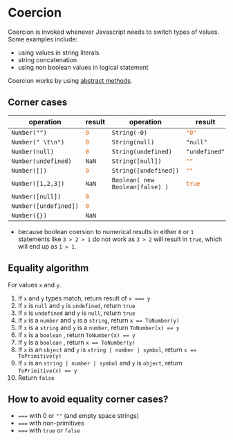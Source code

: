# Coercion

Coercion is invoked whenever Javascript needs to switch types of values. Some examples include:

- using values in string literals
- string concatenation
- using non boolean values in logical statement

Coercion works by using [abstract methods](./abstract-methods.md).

## Corner cases

| operation             | result                               | operation                       | result                                  |
| --------------------- | ------------------------------------ | ------------------------------- | --------------------------------------- |
| `Number("")`          | <code style="color:#dd6008">0</code> | `String(-0)`                    | <code style="color:#dd6008">"0"</code>  |
| `Number(" \t\n")`     | <code style="color:#dd6008">0</code> | `String(null)`                  | `"null"`                                |
| `Number(null)`        | <code style="color:#dd6008">0</code> | `String(undefined)`             | `"undefined"`                           |
| `Number(undefined)`   | `NaN`                                | `String([null])`                | <code style="color:#dd6008">""</code>   |
| `Number([])`          | <code style="color:#dd6008">0</code> | `String([undefined])`           | <code style="color:#dd6008">""</code>   |
| `Number([1,2,3])`     | `NaN`                                | `Boolean( new Boolean(false) )` | <code style="color:#dd6008">true</code> |
| `Number([null])`      | <code style="color:#dd6008">0</code> |                                 |                                         |
| `Number([undefined])` | <code style="color:#dd6008">0</code> |                                 |                                         |
| `Number({})`          | `NaN`                                |                                 |                                         |

- because boolean coersion to numerical results in either `0` or `1` statements like `3 > 2 > 1` do not work as `3 > 2` will result in `true`, which will end up as `1 > 1`.

## Equality algorithm

For values `x` and `y`.

1. If `x` and `y` types match, return result of `x === y`
2. If `x` is `null` and `y` is `undefined`, return `true`
3. If `x` is `undefined` and `y` is `null`, return `true`
4. If `x` is a `number` and `y` is a `string`, return `x == ToNumber(y)`
5. If `x` is a `string` and `y` is a `number`, return `ToNumber(x) == y`
6. If `x` is a `boolean` , return `ToNumber(x) == y`
7. If `y` is a `boolean` , return `x == ToNumber(y)`
8. If `x` is an `object` and `y` is `string | number | symbol`, return `x == ToPrimitive(y)`
9. If `x` is an `string | number | symbol` and `y` is `object`, return `ToPrimitive(x) == y`
10. Return `false`

## How to avoid equality corner cases?

- `===` with 0 or `""` (and empty space strings)
- `===` with non-primitives
- `===` with `true` or `false`
